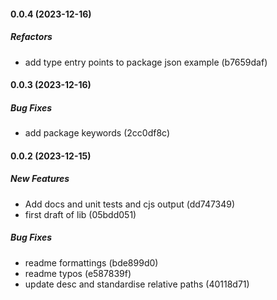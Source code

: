 #### 0.0.4 (2023-12-16)

##### Refactors

*  add type entry points to package json example (b7659daf)

#### 0.0.3 (2023-12-16)

##### Bug Fixes

*  add package keywords (2cc0df8c)

#### 0.0.2 (2023-12-15)

##### New Features

*  Add docs and unit tests and cjs output (dd747349)
*  first draft of lib (05bdd051)

##### Bug Fixes

*  readme formattings (bde899d0)
*  readme typos (e587839f)
*  update desc and standardise relative paths (40118d71)

